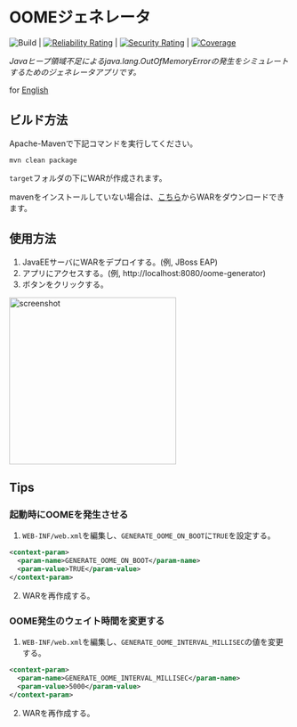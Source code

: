 # OOMEジェネレータ

![Build](https://github.com/syake-salmon/oome-generator/workflows/Build/badge.svg) | [![Reliability Rating](https://sonarcloud.io/api/project_badges/measure?project=syake-salmon_oome-generator&metric=reliability_rating)](https://sonarcloud.io/dashboard?id=syake-salmon_oome-generator) | [![Security Rating](https://sonarcloud.io/api/project_badges/measure?project=syake-salmon_oome-generator&metric=security_rating)](https://sonarcloud.io/dashboard?id=syake-salmon_oome-generator) | [![Coverage](https://sonarcloud.io/api/project_badges/measure?project=syake-salmon_oome-generator&metric=coverage)](https://sonarcloud.io/dashboard?id=syake-salmon_oome-generator)

*Javaヒープ領域不足によるjava.lang.OutOfMemoryErrorの発生をシミュレートするためのジェネレータアプリです。*

for [English](README.md)

## ビルド方法
Apache-Mavenで下記コマンドを実行してください。

<pre><code>mvn clean package</code></pre>

<code>target</code>フォルダの下にWARが作成されます。

mavenをインストールしていない場合は、[こちら](https://github.com/syake-salmon/oome-generator/releases)からWARをダウンロードできます。

## 使用方法
1. JavaEEサーバにWARをデプロイする。(例, JBoss EAP)
2. アプリにアクセスする。(例, http&#58;//localhost:8080/oome-generator)
3. ボタンをクリックする。  
<img width="300" alt="screenshot" src="https://user-images.githubusercontent.com/34976416/76815133-1f448000-6840-11ea-8a36-6c357437da36.PNG">

## Tips
### 起動時にOOMEを発生させる
1. <code>WEB-INF/web.xml</code>を編集し、<code>GENERATE_OOME_ON_BOOT</code>に<code>TRUE</code>を設定する。
```xml
<context-param>
  <param-name>GENERATE_OOME_ON_BOOT</param-name>
  <param-value>TRUE</param-value>
</context-param>
```
2. WARを再作成する。

### OOME発生のウェイト時間を変更する
1. <code>WEB-INF/web.xml</code>を編集し、<code>GENERATE_OOME_INTERVAL_MILLISEC</code>の値を変更する。
```xml
<context-param>
  <param-name>GENERATE_OOME_INTERVAL_MILLISEC</param-name>
  <param-value>5000</param-value>
</context-param>
```
2. WARを再作成する。
